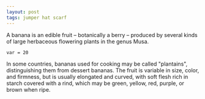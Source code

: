 ```yaml
---
layout: post
tags: jumper hat scarf
---
```

A banana is an edible fruit – botanically a berry – produced by several kinds
of large herbaceous flowering plants in the genus Musa.

`var = 20`

In some countries, bananas used for cooking may be called "plantains",
distinguishing them from dessert bananas. The fruit is variable in size, color,
and firmness, but is usually elongated and curved, with soft flesh rich in
starch covered with a rind, which may be green, yellow, red, purple, or brown
when ripe.
